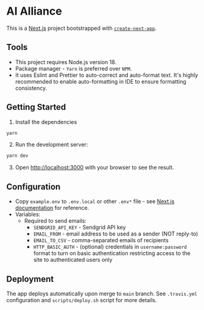 # AI Alliance

This is a [Next.js](https://nextjs.org/) project bootstrapped with [`create-next-app`](https://github.com/vercel/next.js/tree/canary/packages/create-next-app).

## Tools

- This project requires Node.js version 18.
- Package manager - `Yarn` is preferred over `NPM`.
- It uses Eslint and Prettier to auto-correct and auto-format text. It's highly recommended to enable auto-formatting in IDE to ensure formatting consistency.

## Getting Started

1. Install the dependencies

```bash
yarn
```

2. Run the development server:

```bash
yarn dev
```

3. Open [http://localhost:3000](http://localhost:3000) with your browser to see the result.

## Configuration

- Copy `example.env` to `.env.local` or other `.env*` file - see [Next.js documentation](https://nextjs.org/docs/pages/building-your-application/configuring/environment-variables) for reference.
- Variables:
  - Required to send emails:
    - `SENDGRID_API_KEY` - Sendgrid API key
    - `EMAIL_FROM` - email address to be used as a sender (NOT reply-to)
    - `EMAIL_TO_CSV` - comma-separated emails of recipients
    - `HTTP_BASIC_AUTH` - (optional) credentials in `username:password` format to turn on basic authentication restricting access to the site to authenticated users only


## Deployment

The app deploys automatically upon merge to `main` branch.
See `.travis.yml` configuration and `scripts/deploy.sh` script for more details.